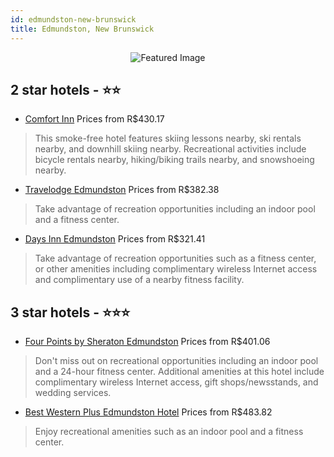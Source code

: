 ```yaml
---
id: edmundston-new-brunswick
title: Edmundston, New Brunswick
---
```


<center><img src="https://i.travelapi.com/hotels/1000000/10000/300/251/aa77c1cc_z.jpg" alt="Featured Image" /></center>


##  2 star hotels - ⭐️⭐️

-    [Comfort Inn](https://us.hurb.com/hotels/edmundston/comfort-inn-JNP-JP019641?cmp=18055) Prices from R$430.17
   > This smoke-free hotel features skiing lessons nearby, ski rentals nearby, and downhill skiing nearby. Recreational activities include bicycle rentals nearby, hiking/biking trails nearby, and snowshoeing nearby.
-    [Travelodge Edmundston](https://us.hurb.com/hotels/edmundston/travelodge-edmundston-JNP-JP761437?cmp=18055) Prices from R$382.38
   > Take advantage of recreation opportunities including an indoor pool and a fitness center.
-    [Days Inn Edmundston](https://us.hurb.com/hotels/edmundston/days-inn-edmundston-JNP-JP083261?cmp=18055) Prices from R$321.41
   > Take advantage of recreation opportunities such as a fitness center, or other amenities including complimentary wireless Internet access and complimentary use of a nearby fitness facility.

##  3 star hotels - ⭐️⭐️⭐️

-    [Four Points by Sheraton Edmundston](https://us.hurb.com/hotels/edmundston/four-points-by-sheraton-edmundston-JNP-JP852903?cmp=18055) Prices from R$401.06
   > Don't miss out on recreational opportunities including an indoor pool and a 24-hour fitness center. Additional amenities at this hotel include complimentary wireless Internet access, gift shops/newsstands, and wedding services.
-    [Best Western Plus Edmundston Hotel](https://us.hurb.com/hotels/edmundston/best-western-plus-edmundston-hotel-JNP-JP019639?cmp=18055) Prices from R$483.82
   > Enjoy recreational amenities such as an indoor pool and a fitness center.
